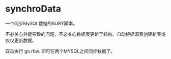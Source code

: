 # synchroData
一个同步MySQL数据的RUBY脚本。

不必关心外键导致的问题，不必关心数据表更新了结构。自动根据源表创建新表或仅仅更新数据。

双击执行 go.rbw.
即可在两个MYSQL之间同步数据了。

